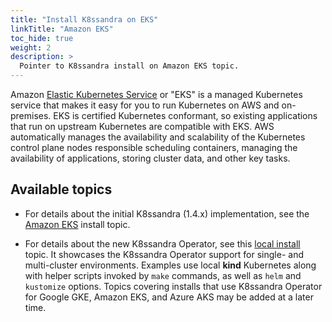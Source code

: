 ```yaml
---
title: "Install K8ssandra on EKS"
linkTitle: "Amazon EKS"
toc_hide: true
weight: 2
description: >
  Pointer to K8ssandra install on Amazon EKS topic.
---
```


Amazon [Elastic Kubernetes Service](https://aws.amazon.com/eks/features/) or "EKS" is a managed Kubernetes service that makes it easy for you to run Kubernetes on AWS and on-premises. EKS is certified Kubernetes conformant, so existing applications that run on upstream Kubernetes are compatible with EKS. AWS automatically manages the availability and scalability of the Kubernetes control plane nodes responsible scheduling containers, managing the availability of applications, storing cluster data, and other key tasks.

## Available topics

* For details about the initial K8ssandra (1.4.x) implementation, see the [Amazon EKS](https://docs-staging-v1.k8ssandra.io/install/eks/) install topic.

* For details about the new K8ssandra Operator, see this [local install](https://docs-staging-v2.k8ssandra.io/install/local/) topic. It showcases the K8ssandra Operator support for single- and multi-cluster environments. Examples use local **kind** Kubernetes along with helper scripts invoked by `make` commands, as well as `helm` and `kustomize` options. Topics covering installs that use K8ssandra Operator for Google GKE, Amazon EKS, and Azure AKS may be added at a later time. 
